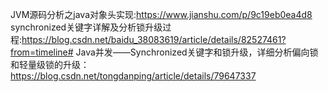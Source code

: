 

JVM源码分析之java对象头实现:https://www.jianshu.com/p/9c19eb0ea4d8
synchronized关键字详解及分析锁升级过程:https://blog.csdn.net/baidu_38083619/article/details/82527461?from=timeline#
Java并发——Synchronized关键字和锁升级，详细分析偏向锁和轻量级锁的升级：https://blog.csdn.net/tongdanping/article/details/79647337
